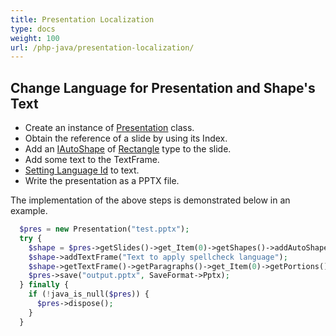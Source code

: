 ```yaml
---
title: Presentation Localization
type: docs
weight: 100
url: /php-java/presentation-localization/
---
```


## **Change Language for Presentation and Shape's Text**
- Create an instance of [Presentation](https://reference.aspose.com/slides/php-java/com.aspose.slides/Presentation) class.
- Obtain the reference of a slide by using its Index.
- Add an [IAutoShape](https://reference.aspose.com/slides/php-java/com.aspose.slides/IAutoShape) of [Rectangle](https://reference.aspose.com/slides/php-java/com.aspose.slides/ShapeType#Rectangle) type to the slide.
- Add some text to the TextFrame.
- [Setting Language Id](https://reference.aspose.com/slides/php-java/com.aspose.slides/IBasePortionFormat#setLanguageId-java.lang.String-) to text.
- Write the presentation as a PPTX file.

The implementation of the above steps is demonstrated below in an example.

```php
  $pres = new Presentation("test.pptx");
  try {
    $shape = $pres->getSlides()->get_Item(0)->getShapes()->addAutoShape(ShapeType->Rectangle, 50, 50, 200, 50);
    $shape->addTextFrame("Text to apply spellcheck language");
    $shape->getTextFrame()->getParagraphs()->get_Item(0)->getPortions()->get_Item(0)->getPortionFormat()->setLanguageId("en-EN");
    $pres->save("output.pptx", SaveFormat->Pptx);
  } finally {
    if (!java_is_null($pres)) {
      $pres->dispose();
    }
  }

```

